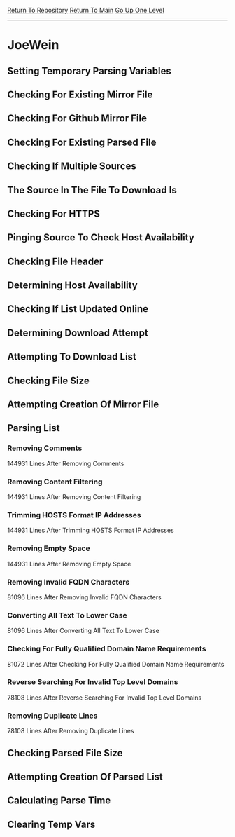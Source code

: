 [Return To Repository](https://github.com/deathbybandaid/piholeparser/)
[Return To Main](https://github.com/deathbybandaid/piholeparser/blob/master/RecentRunLogs/Mainlog.md)
[Go Up One Level](https://github.com/deathbybandaid/piholeparser/blob/master/RecentRunLogs/TopLevelScripts/30-Processing-External-Blacklists.md)
____________________________________
# JoeWein
## Setting Temporary Parsing Variables
## Checking For Existing Mirror File
## Checking For Github Mirror File
## Checking For Existing Parsed File
## Checking If Multiple Sources
## The Source In The File To Download Is
## Checking For HTTPS
## Pinging Source To Check Host Availability
## Checking File Header
## Determining Host Availability
## Checking If List Updated Online
## Determining Download Attempt
## Attempting To Download List
## Checking File Size
## Attempting Creation Of Mirror File
## Parsing List
### Removing Comments
144931 Lines After Removing Comments
### Removing Content Filtering
144931 Lines After Removing Content Filtering
### Trimming HOSTS Format IP Addresses
144931 Lines After Trimming HOSTS Format IP Addresses
### Removing Empty Space
144931 Lines After Removing Empty Space
### Removing Invalid FQDN Characters
81096 Lines After Removing Invalid FQDN Characters
### Converting All Text To Lower Case
81096 Lines After Converting All Text To Lower Case
### Checking For Fully Qualified Domain Name Requirements
81072 Lines After Checking For Fully Qualified Domain Name Requirements
### Reverse Searching For Invalid Top Level Domains
78108 Lines After Reverse Searching For Invalid Top Level Domains
### Removing Duplicate Lines
78108 Lines After Removing Duplicate Lines
## Checking Parsed File Size
## Attempting Creation Of Parsed List
## Calculating Parse Time
## Clearing Temp Vars
